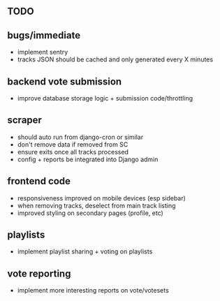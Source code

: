 ## TODO

## bugs/immediate

  * implement sentry
  * tracks JSON should be cached and only generated every X minutes

## backend vote submission

  * improve database storage logic + submission code/throttling
    
## scraper

  * should auto run from django-cron or similar
  * don't remove data if removed from SC
  * ensure exits once all tracks processed
  * config + reports be integrated into Django admin 
   
## frontend code
   
  * responsiveness improved on mobile devices (esp sidebar)
  * when removing tracks, deselect from main track listing
  * improved styling on secondary pages (profile, etc)

## playlists

  * implement playlist sharing + voting on playlists
  
## vote reporting
  
  * implement more interesting reports on vote/votesets
  

  
  
